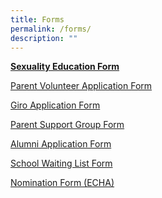 ```yaml
---
title: Forms
permalink: /forms/
description: ""
---
```

<p><a href="https://go.gov.sg/sqsp-gy2022-optoutform" target="_blank" rel="noopener noreferrer"><strong>Sexuality Education Form</strong></a></p>
<p><a href="/files/Parent-VolunteerApplication-Letter.pdf" target="_blank" rel="noopener noreferrer">Parent Volunteer Application Form</a></p>
<p><a href="/files/GIRO_Form.pdf" target="_blank" rel="noopener noreferrer">Giro Application Form</a></p>
<p><a href=/files/Parents_Support_Group_Form.pdf" target="_blank" rel="noopener noreferrer">Parent Support Group Form</a></p>
<p><a href="/files/Alumni_Form.pdf" target="_blank" rel="noopener noreferrer">Alumni Application Form</a></p>
<p><a href="/files/PPPAR-Form-G4-Waiting-List-Application-Form_Dec-14.pdf" target="_blank" rel="noopener noreferrer">School Waiting List Form</a></p>
<p><a href=/files/2021-Edusave-Character-Award-infor-on-sch-website.pdf" target="_blank" rel="noopener noreferrer">Nomination Form (ECHA)</a></p>